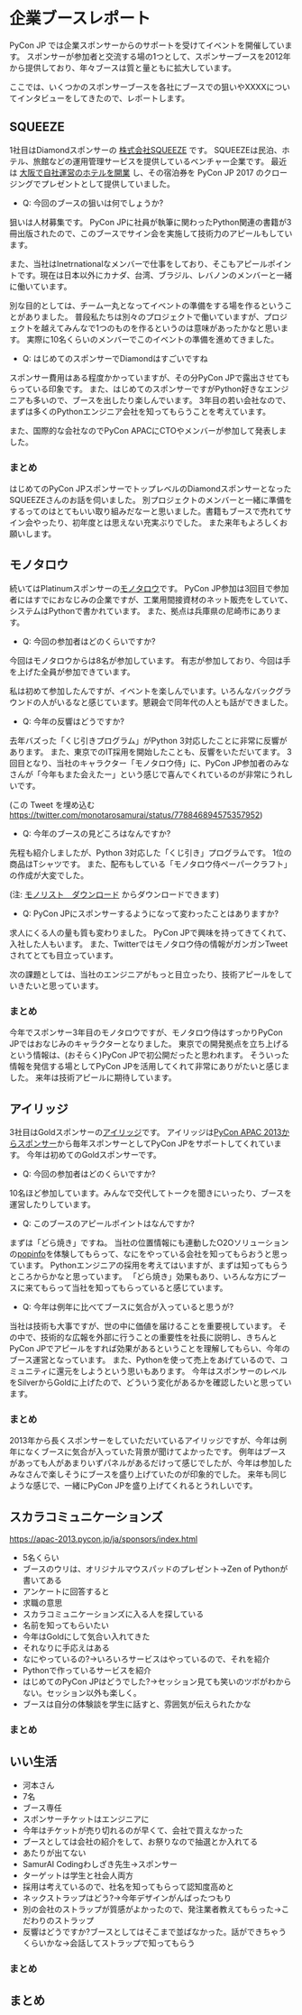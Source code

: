 # 企業ブースレポート

PyCon JP では企業スポンサーからのサポートを受けてイベントを開催しています。
スポンサーが参加者と交流する場の1つとして、スポンサーブースを2012年から提供しており、年々ブースは質と量ともに拡大しています。

ここでは、いくつかのスポンサーブースを各社にブースでの狙いやXXXXについてインタビューをしてきたので、レポートします。

## SQUEEZE

1社目はDiamondスポンサーの [株式会社SQUEEZE](https://squeeze-inc.co.jp/) です。
SQUEEZEは民泊、ホテル、旅館などの運用管理サービスを提供しているベンチャー企業です。
最近は [大阪で自社運営のホテルを開業](https://squeeze-inc.co.jp/news/we-plan-to-open-a-new-accomodation-called-minn-in-august-2017/) し、その宿泊券を PyCon JP 2017 のクロージングでプレゼントとして提供していました。

* Q: 今回のブースの狙いは何でしょうか?

狙いは人材募集です。
PyCon JPに社員が執筆に関わったPython関連の書籍が3冊出版されたので、このブースでサイン会を実施して技術力のアピールもしています。

また、当社はInetrnationalなメンバーで仕事をしており、そこもアピールポイントです。現在は日本以外にカナダ、台湾、ブラジル、レバノンのメンバーと一緒に働いています。

別な目的としては、チーム一丸となってイベントの準備をする場を作るということがありました。
普段私たちは別々のプロジェクトで働いていますが、プロジェクトを越えてみんなで1つのものを作るというのは意味があったかなと思います。
実際に10名くらいのメンバーでこのイベントの準備を進めてきました。

* Q: はじめてのスポンサーでDiamondはすごいですね

スポンサー費用はある程度かかっていますが、その分PyCon JPで露出させてもらっている印象です。
また、はじめてのスポンサーですがPython好きなエンジニアも多いので、ブースを出したり楽しんでいます。
3年目の若い会社なので、まずは多くのPythonエンジニア会社を知ってもらうことを考えています。

また、国際的な会社なのでPyCon APACにCTOやメンバーが参加して発表しました。

### まとめ

はじめてのPyCon JPスポンサーでトップレベルのDiamondスポンサーとなったSQUEEZEさんのお話を伺いました。
別プロジェクトのメンバーと一緒に準備をするってのはとてもいい取り組みだなーと思いました。書籍もブースで売れてサイン会やったり、初年度とは思えない充実ぶりでした。
また来年もよろしくお願いします。

## モノタロウ

続いてはPlatinumスポンサーの[モノタロウ](https://www.monotaro.com/)です。
PyCon JP参加は3回目で参加者にはすでにおなじみの企業ですが、工業用間接資材のネット販売をしていて、システムはPythonで書かれています。
また、拠点は兵庫県の尼崎市にあります。

* Q: 今回の参加者はどのくらいですか?

今回はモノタロウからは8名が参加しています。
有志が参加しており、今回は手を上げた全員が参加できています。

私は初めて参加したんですが、イベントを楽しんでいます。いろんなバックグラウンドの人がいるなと感じています。懇親会で同年代の人とも話ができました。

* Q: 今年の反響はどうですか?

去年バズった「くじ引きプログラム」がPython 3対応したことに非常に反響があります。
また、東京でのIT採用を開始したことも、反響をいただいてます。
3回目となり、当社のキャラクター「モノタロウ侍」に、PyCon JP参加者のみなさんが「今年もまた会えたー」という感じで喜んでくれているのが非常にうれしいです。

(この Tweet を埋め込む https://twitter.com/monotarosamurai/status/778846894575357952)

* Q: 今年のブースの見どころはなんですか?

先程も紹介しましたが、Python 3対応した「くじ引き」プログラムです。
1位の商品はTシャツです。
また、配布もしている「モノタロウ侍ペーパークラフト」の作成が大変でした。

(注: [モノリスト　ダウンロード](https://www.monotaro.com/topic/monotaro/download/#memo "モノリスト　ダウンロード　【通販モノタロウ】") からダウンロードできます)

* Q: PyCon JPにスポンサーするようになって変わったことはありますか?

求人にくる人の量も質も変わりました。
PyCon JPで興味を持ってきてくれて、入社した人もいます。
また、Twitterではモノタロウ侍の情報がガンガンTweetされてとても目立っています。

次の課題としては、当社のエンジニアがもっと目立ったり、技術アピールをしていきたいと思っています。

### まとめ

今年でスポンサー3年目のモノタロウですが、モノタロウ侍はすっかりPyCon JPではおなじみのキャラクターとなりました。
東京での開発拠点を立ち上げるという情報は、(おそらく)PyCon JPで初公開だったと思われます。
そういった情報を発信する場としてPyCon JPを活用してくれて非常にありがたいと感じました。
来年は技術アピールに期待しています。

## アイリッジ

3社目はGoldスポンサーの[アイリッジ](https://iridge.jp/)です。
アイリッジは[PyCon APAC 2013からスポンサー](https://apac-2013.pycon.jp/ja/sponsors/index.html)から毎年スポンサーとしてPyCon JPをサポートしてくれています。
今年は初めてのGoldスポンサーです。

* Q: 今回の参加者はどのくらいですか?

10名ほど参加しています。みんなで交代してトークを聞きにいったり、ブースを運営したりしています。

* Q: このブースのアピールポイントはなんですか?

まずは「どら焼き」ですね。
当社の位置情報にも連動したO2Oソリューションの[popinfo](https://iridge.jp/works/popinfo/ "popinfo | 株式会社アイリッジ")を体験してもらって、なにをやっている会社を知ってもらおうと思っています。
Pythonエンジニアの採用を考えてはいますが、まずは知ってもらうところからかなと思っています。
「どら焼き」効果もあり、いろんな方にブースに来てもらって当社を知ってもらっていると感じています。

* Q: 今年は例年に比べてブースに気合が入っていると思うが?

当社は技術も大事ですが、世の中に価値を届けることを重要視しています。
その中で、技術的な広報を外部に行うことの重要性を社長に説明し、きちんとPyCon JPでアピールをすれば効果があるということを理解してもらい、今年のブース運営となっています。
また、Pythonを使って売上をあげているので、コミュニティに還元をしようという思いもあります。
今年はスポンサーのレベルをSilverからGoldに上げたので、どういう変化があるかを確認したいと思っています。

### まとめ

2013年から長くスポンサーをしていただいているアイリッジですが、今年は例年になくブースに気合が入っていた背景が聞けてよかったです。
例年はブースがあっても人があまりいずパネルがあるだけって感じでしたが、今年は参加したみなさんで楽しそうにブースを盛り上げていたのが印象的でした。
来年も同じような感じで、一緒にPyCon JPを盛り上げてくれるとうれしいです。

## スカラコミュニケーションズ
https://apac-2013.pycon.jp/ja/sponsors/index.html
* 5名くらい
* ブースのウリは、オリジナルマウスパッドのプレゼント→Zen of Pythonが書いてある
* アンケートに回答すると
* 求職の意思
* スカラコミュニケーションズに入る人を探している
* 名前を知ってもらいたい
* 今年はGoldにして気合い入れてきた
* それなりに手応えはある
* なにやっているの?→いろいろサービスはやっているので、それを紹介
* Pythonで作っているサービスを紹介
* はじめてのPyCon JPはどうでした?→セッション見ても笑いのツボがわからない。セッション以外も楽しく。
* ブースは自分の体験談を学生に話すと、雰囲気が伝えられたかな

### まとめ

## いい生活

* 河本さん
* 7名
* ブース専任
* スポンサーチケットはエンジニアに
* 今年はチケットが売り切れるのが早くて、会社で買えなかった
* ブースとしては会社の紹介をして、お祭りなので抽選とか入れてる
* あたりが出てない
* SamurAI Codingわしざき先生→スポンサー
* ターゲットは学生と社会人両方
* 採用は考えているので、社名を知ってもらって認知度高めと
* ネックストラップはどう?→今年デザインがんばったつもり
* 別の会社のストラップが質感がよかったので、発注業者教えてもらった→こだわりのストラップ
* 反響はどうですか?ブースとしてはそこまで並ばなかった。話ができちゃうくらいかな→会話してストラップで知ってもらう

### まとめ

## まとめ